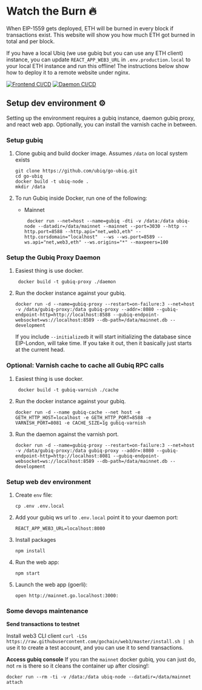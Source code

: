 # Watch the Burn 🔥
When EIP-1559 gets deployed, ETH will be burned in every block if transactions exist. This website will show you how much ETH got burned in total and per block.

If you have a local Ubiq (we use gubiq but you can use any ETH client) instance, you can update `REACT_APP_WEB3_URL` in  `.env.production.local` to your local ETH instance and run this offline! The instructions below show how to deploy it to a remote website under nginx.

[![Frontend CI/CD](https://github.com/ubiq/ubiq-burn-stats/actions/workflows/frontend-azure-static-web-apps.yml/badge.svg?branch=main)](https://github.com/ubiq/ubiq-burn-stats/actions/workflows/frontend-azure-static-web-apps.yml) [![Daemon CI/CD](https://github.com/ubiq/ubiq-burn-stats/actions/workflows/daemon-linode.yml/badge.svg?branch=main)](https://github.com/ubiq/ubiq-burn-stats/actions/workflows/daemon-linode.yml)

## Setup dev environment ⚙

Setting up the environment requires a gubiq instance, daemon gubiq proxy, and react web app. Optionally, you can install the varnish cache in between.

### Setup gubiq
1. Clone gubiq and build docker image. Assumes `/data` on local system exists
   ```
   git clone https://github.com/ubiq/go-ubiq.git
   cd go-ubiq
   docker build -t ubiq-node .
   mkdir /data
   ```

1. To run Gubiq inside Docker, run one of the following:
   *  Mainnet
      ```
       docker run --net=host --name=gubiq -dti -v /data:/data ubiq-node --datadir=/data/mainnet --mainnet --port=3030 --http --http.port=8588 --http.api="net,web3,eth" --http.corsdomain="localhost"  --ws --ws.port=8589 --ws.api="net,web3,eth" --ws.origins="*" --maxpeers=100
      ```
### Setup the Gubiq Proxy Daemon

1. Easiest thing is use docker.
   ```
    docker build -t gubiq-proxy ./daemon
   ```
   
1. Run the docker instance against your gubiq.
   ```
   docker run -d --name=gubiq-proxy --restart=on-failure:3 --net=host -v /data/gubiq-proxy:/data gubiq-proxy --addr=:8080 --gubiq-endpoint-http=http://localhost:8588 --gubiq-endpoint-websocket=ws://localhost:8589 --db-path=/data/mainnet.db --development
   ```
   If you include `--initializedb` it will start initializing the database since EIP-London, will take time. If you take it out, then it basically just starts at the current head.
   
### Optional: Varnish cache to cache all Gubiq RPC calls

1. Easiest thing is use docker.
   ```
    docker build -t gubiq-varnish ./cache
   ```
   
1. Run the docker instance against your gubiq.
   ```
   docker run -d --name gubiq-cache --net host -e GETH_HTTP_HOST=localhost -e GETH_HTTP_PORT=8588 -e VARNISH_PORT=8081 -e CACHE_SIZE=1g gubiq-varnish
   ```

1. Run the daemon against the varnish port.
   ```
   docker run -d --name=gubiq-proxy --restart=on-failure:3 --net=host -v /data/gubiq-proxy:/data gubiq-proxy --addr=:8080 --gubiq-endpoint-http=http://localhost:8081 --gubiq-endpoint-websocket=ws://localhost:8589 --db-path=/data/mainnet.db --development
   ```
   
### Setup web dev environment

1. Create `env` file:
   ```
   cp .env .env.local
   ```

1. Add your gubiq ws url to `.env.local` point it to your daemon port:
   ```
   REACT_APP_WEB3_URL=localhost:8080
   ```

1. Install packages
   ```
   npm install
   ```

1. Run the web app:
   ```
   npm start
   ```
1. Launch the web app (goerli):
   ```
   open http://mainnet.go.localhost:3000:
   ```

### Some devops maintenance

**Send transactions to testnet** 

Install web3 CLI client `curl -LSs https://raw.githubusercontent.com/gochain/web3/master/install.sh | sh` use it to create a test account, and you can use it to send transactions.

**Access gubiq console**
If you ran the `mainnet` docker gubiq, you can just do, not `rm` is there so it cleans the container up after closing!:
```
docker run --rm -ti -v /data:/data ubiq-node --datadir=/data/mainnet attach  
```
